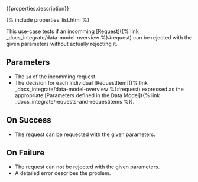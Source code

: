 {{properties.description}}

{% include properties_list.html %}

This use-case tests if an incomming [Request]({% link _docs_integrate/data-model-overview %}#request)
can be rejected with the given parameters without actually rejecting it.

## Parameters

- The `id` of the incomming request.
- The decision for each individual [RequestItem]({% link _docs_integrate/data-model-overview %}#request)
  expressed as the appropriate [Parameters defined in the Data Model]({% link _docs_integrate/requests-and-requestitems %}).

## On Success

- The request can be requected with the given parameters.

## On Failure

- The request can not be rejected with the given parameters.
- A detailed error describes the problem.
